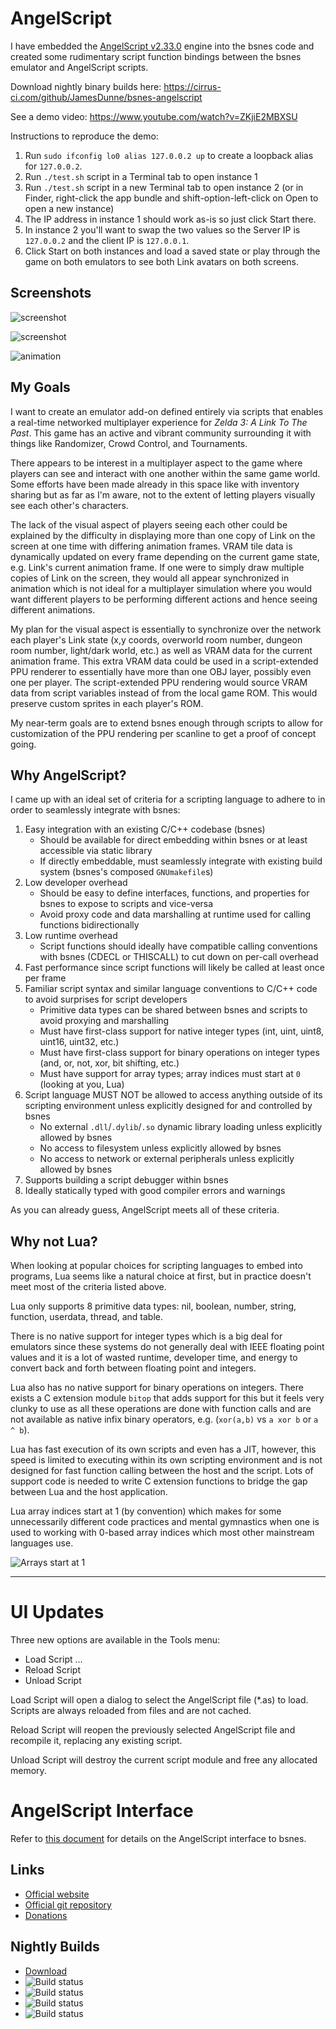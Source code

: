 AngelScript
===========
I have embedded the [AngelScript v2.33.0](https://www.angelcode.com/angelscript/) engine into the bsnes code and created
some rudimentary script function bindings between the bsnes emulator and AngelScript scripts.

Download nightly binary builds here:
https://cirrus-ci.com/github/JamesDunne/bsnes-angelscript

See a demo video: https://www.youtube.com/watch?v=ZKjiE2MBXSU

Instructions to reproduce the demo:
1. Run `sudo ifconfig lo0 alias 127.0.0.2 up` to create a loopback alias for `127.0.0.2`.
2. Run `./test.sh` script in a Terminal tab to open instance 1
3. Run `./test.sh` script in a new Terminal tab to open instance 2 (or in Finder, right-click the app bundle and
shift-option-left-click on Open to open a new instance) 
4. The IP address in instance 1 should work as-is so just click Start there.
5. In instance 2 you'll want to swap the two values so the Server IP is `127.0.0.2` and the client IP is `127.0.0.1`.
6. Click Start on both instances and load a saved state or play through the game on both emulators to see both Link
avatars on both screens.

Screenshots
---

![screenshot](screenshots/alttp-multiplayer-01.png)

![screenshot](screenshots/alttp-multiplayer-02.png)

![animation](screenshots/alttp-extra-sprite-01.gif)

My Goals
--------
I want to create an emulator add-on defined entirely via scripts that enables a real-time networked multiplayer
experience for *Zelda 3: A Link To The Past*. This game has an active and vibrant community surrounding it with things
like Randomizer, Crowd Control, and Tournaments.

There appears to be interest in a multiplayer aspect to the game where players can see and interact with one another
within the same game world. Some efforts have been made already in this space like with inventory sharing but as far as
I'm aware, not to the extent of letting players visually see each other's characters.

The lack of the visual aspect of players seeing each other could be explained by the difficulty in displaying more than
one copy of Link on the screen at one time with differing animation frames. VRAM tile data is dynamically updated on
every frame depending on the current game state, e.g. Link's current animation frame. If one were to simply draw
multiple copies of Link on the screen, they would all appear synchronized in animation which is not ideal for a
multiplayer simulation where you would want different players to be performing different actions and hence seeing
different animations.

My plan for the visual aspect is essentially to synchronize over the network each player's Link state (x,y coords,
overworld room number, dungeon room number, light/dark world, etc.) as well as VRAM data for the current animation
frame. This extra VRAM data could be used in a script-extended PPU renderer to essentially have more than one OBJ
layer, possibly even one per player. The script-extended PPU rendering would source VRAM data from script variables
instead of from the local game ROM. This would preserve custom sprites in each player's ROM.

My near-term goals are to extend bsnes enough through scripts to allow for customization of the PPU rendering per
scanline to get a proof of concept going.

Why AngelScript?
----------------

I came up with an ideal set of criteria for a scripting language to adhere to in order to seamlessly integrate with
bsnes:

1. Easy integration with an existing C/C++ codebase (bsnes)
    * Should be available for direct embedding within bsnes or at least accessible via static library
    * If directly embeddable, must seamlessly integrate with existing build system (bsnes's composed `GNUmakefile`s)
2. Low developer overhead
    * Should be easy to define interfaces, functions, and properties for bsnes to expose to scripts and vice-versa
    * Avoid proxy code and data marshalling at runtime used for calling functions bidirectionally
3. Low runtime overhead
    * Script functions should ideally have compatible calling conventions with bsnes (CDECL or THISCALL) to cut down on
    per-call overhead
4. Fast performance since script functions will likely be called at least once per frame
5. Familiar script syntax and similar language conventions to C/C++ code to avoid surprises for script developers
    * Primitive data types can be shared between bsnes and scripts to avoid proxying and marshalling
    * Must have first-class support for native integer types (int, uint, uint8, uint16, uint32, etc.)
    * Must have first-class support for binary operations on integer types (and, or, not, xor, bit shifting, etc.)
    * Must have support for array types; array indices must start at `0` (looking at you, Lua)
6. Script language MUST NOT be allowed to access anything outside of its scripting environment unless explicitly
designed for and controlled by bsnes
    * No external `.dll`/`.dylib`/`.so` dynamic library loading unless explicitly allowed by bsnes
    * No access to filesystem unless explicitly allowed by bsnes
    * No access to network or external peripherals unless explicitly allowed by bsnes
7. Supports building a script debugger within bsnes
8. Ideally statically typed with good compiler errors and warnings

As you can already guess, AngelScript meets all of these criteria.

Why not Lua?
------------

When looking at popular choices for scripting languages to embed into programs, Lua seems like a natural choice at
first, but in practice doesn't meet most of the criteria listed above.

Lua only supports 8 primitive data types: nil, boolean, number, string, function, userdata, thread, and table.

There is no native support for integer types which is a big deal for emulators since these systems do not generally
deal with IEEE floating point values and it is a lot of wasted runtime, developer time, and energy to convert back and
forth between floating point and integers.

Lua also has no native support for binary operations on integers. There exists a C extension module `bitop` that adds
support for this but it feels very clunky to use as all these operations are done with function calls and are not
available as native infix binary operators, e.g. (`xor(a,b)` vs `a xor b` or `a ^ b`).

Lua has fast execution of its own scripts and even has a JIT, however, this speed is limited to executing within its own
scripting environment and is not designed for fast function calling between the host and the script. Lots of support
code is needed to write C extension functions to bridge the gap between Lua and the host application.

Lua array indices start at 1 (by convention) which makes for some unnecessarily different code practices and mental
gymnastics when one is used to working with 0-based array indices which most other mainstream languages use.

![Arrays start at 1](http://i.bittwiddlers.org/5kL.gif)

---

UI Updates
==========

Three new options are available in the Tools menu:
  * Load Script ...
  * Reload Script
  * Unload Script

Load Script will open a dialog to select the AngelScript file (*.as) to load. Scripts are always reloaded from files and
are not cached.

Reload Script will reopen the previously selected AngelScript file and recompile it, replacing any existing script.

Unload Script will destroy the current script module and free any allocated memory.

AngelScript Interface
=====================

Refer to [this document](angelscript.md) for details on the AngelScript interface to bsnes.

Links
-----

  - [Official website](https://bsnes.byuu.org)
  - [Official git repository](https://github.com/byuu/bsnes)
  - [Donations](https://patreon.com/byuu)

Nightly Builds
--------------

  - [Download](https://cirrus-ci.com/github/JamesDunne/bsnes-angelscript/master)
  - ![Build status](https://api.cirrus-ci.com/github/JamesDunne/bsnes-angelscript.svg?task=windows-x86_64-binaries)
  - ![Build status](https://api.cirrus-ci.com/github/JamesDunne/bsnes-angelscript.svg?task=macOS-x86_64-binaries)
  - ![Build status](https://api.cirrus-ci.com/github/JamesDunne/bsnes-angelscript.svg?task=linux-x86_64-binaries)
  - ![Build status](https://api.cirrus-ci.com/github/JamesDunne/bsnes-angelscript.svg?task=freebsd-x86_64-binaries)
